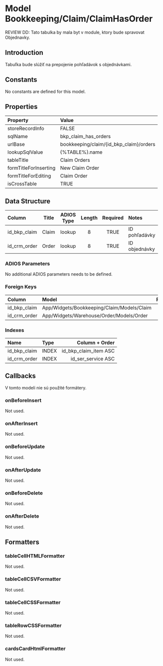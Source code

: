 # Model Bookkeeping/Claim/ClaimHasOrder

REVIEW DD: Tato tabulka by mala byt v module, ktory bude spravovat Objednavky.

## Introduction

Tabuľka bude slúžiť na prepojenie pohľadávok s objednávkami.

## Constants

No constants are defined for this model.

## Properties

| Property              | Value                                   |
| :-------------------- | :-------------------------------------- |
| storeRecordInfo       | FALSE                                   |
| sqlName               | bkp_claim_has_orders                    |
| urlBase               | bookkeeping/claim/{id_bkp_claim}/orders |
| lookupSqlValue        | {%TABLE%}.name                          |
| tableTitle            | Claim Orders                            |
| formTitleForInserting | New Claim Order                         |
| formTitleForEditing   | Claim Order                             |
| isCrossTable          | TRUE                                    |

## Data Structure

| Column       | Title       | ADIOS Type | Length | Required | Notes         |
| :----------- | ----------- | :--------: | :----: | :------: | :------------ |
| id_bkp_claim | Claim       |   lookup   |   8    |   TRUE   | ID pohľadávky |
| id_crm_order | Order       |   lookup   |   8    |   TRUE   | ID objednávky |

### ADIOS Parameters

No additional ADIOS parameters needs to be defined.

### Foreign Keys

| Column       | Model                                      | Relation | OnUpdate | OnDelete |
| :----------- | :----------------------------------------- | :------: | -------- | -------- |
| id_bkp_claim | App/Widgets/Bookkeeping/Claim/Models/Claim |   1:N    | Cascade  | Cascade  |
| id_crm_order | App/Widgets/Warehouse/Order/Models/Order   |   1:N    | Cascade  | Restrict |

### Indexes

| Name         | Type  |        Column + Order |
| :----------- | :---- | --------------------: |
| id_bkp_claim | INDEX | id_bkp_claim_item ASC |
| id_crm_order | INDEX |    id_ser_service ASC |

## Callbacks

V tomto modeli nie sú použité formátery.

### onBeforeInsert

Not used.

### onAfterInsert

Not used.

### onBeforeUpdate

Not used.

### onAfterUpdate

Not used.

### onBeforeDelete

Not used.

### onAfterDelete

Not used.

## Formatters

### tableCellHTMLFormatter

Not used.

### tableCellCSVFormatter

Not used.

### tableCellCSSFormatter

Not used.

### tableRowCSSFormatter

Not used.

### cardsCardHtmlFormatter

Not used.

